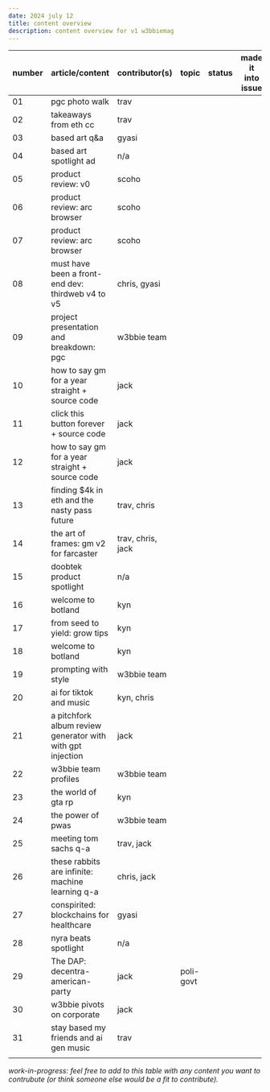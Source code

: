 ```yaml
---
date: 2024 july 12
title: content overview
description: content overview for v1 w3bbiemag
---
```


|number | article/content                                            | contributor(s)     | topic         |status              | made it into issue |
|-------|------------------------------------------------------------|--------------------|-------------- |--------------------|--------------------|
| 01     | pgc photo walk                                             | trav               |               |                    ||
| 02     | takeaways from eth cc                                      | trav               |               |                    ||
| 03     | based art q&a                                              | gyasi              |               |                    ||
| 04     | based art spotlight ad                                     | n/a                |               |                    ||
| 05     | product review: v0                                         | scoho              |               |                    ||
| 06     | product review: arc browser                                | scoho              |               |                    ||
| 07     | product review: arc browser                                | scoho              |               |                    ||
| 08     | must have been a front-end dev: thirdweb v4 to v5          | chris, gyasi       |               |                    ||
| 09     | project presentation and breakdown: pgc                    | w3bbie team        |               |                    ||
| 10     | how to say gm for a year straight + source code            | jack               |               |                    ||
| 11     | click this button forever + source code                    | jack               |               |                    ||
| 12     | how to say gm for a year straight + source code            | jack               |               |                    ||
| 13     | finding $4k in eth and the nasty pass future               | trav, chris        |               |                    ||
| 14     | the art of frames: gm v2 for farcaster                     | trav, chris, jack  |               |                    ||
| 15     | doobtek product spotlight                                  | n/a                |               |                    ||
| 16     | welcome to botland                                         | kyn                |               |                    ||
| 17     | from seed to yield: grow tips                              | kyn                |               |                    ||
| 18     | welcome to botland                                         | kyn                |               |                    ||
| 19     | prompting with style                                       | w3bbie team        |               |                    ||
| 20     | ai for tiktok and music                                    | kyn, chris         |               |                    ||
| 21     | a pitchfork album review generator with with gpt injection | jack               |               |                    ||
| 22     | w3bbie team profiles                                       | w3bbie team        |               |                    ||
| 23     | the world of gta rp                                        | kyn                |               |                    ||
| 24     | the power of pwas                                          | w3bbie team        |               |                    ||
| 25     | meeting tom sachs q-a                                      | trav, jack         |               |                    ||
| 26     | these rabbits are infinite: machine learning q-a           | chris, jack        |               |                    ||
| 27     | conspirited: blockchains for healthcare                    | gyasi              |               |                    ||
| 28     | nyra beats spotlight                                       | n/a                |               |                    ||
| 29     | The DAP: decentra-american-party                           | jack               | poli-govt     |                    ||
| 30     | w3bbie pivots on corporate                                 | jack               |               |                    ||
| 31     | stay based my friends and ai gen music                     | trav               |               |                    ||
| <num>  | <content-name>                                             | <contrib-name>     | <topic>       | <status>           ||


_work-in-progress: feel free to add to this table with any content you want to contrubute (or think someone else would be a fit to contribute)._

